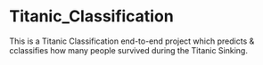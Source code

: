 # Titanic_Classification
This is a Titanic Classification end-to-end project which predicts & cclassifies how many people survived during the Titanic Sinking.
